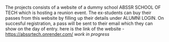 The projects consists of a website of a dummy school ABSSR SCHOOL OF TECH which is hosting a reunion event. The ex-students can buy their passes from this website by filling up their details under ALUMNI LOGIN. On succesful registration, a pass will be sent to their email which they can show on the day of entry. 
here is the link of the website - https://abssrtech.onrender.com/ 
*work in progress* 
